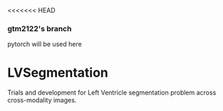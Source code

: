 <<<<<<< HEAD
### gtm2122's branch

pytorch will be used here

# LVSegmentation
Trials and development for Left Ventricle segmentation problem across cross-modality images.
